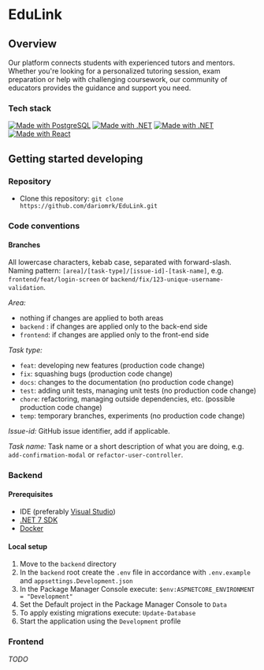 # EduLink

## Overview

Our platform connects students with experienced tutors and mentors.
Whether you're looking for a personalized tutoring session,
exam preparation or help with challenging coursework,
our community of educators provides the guidance and support you need.

### Tech stack

[![Made with PostgreSQL](https://img.shields.io/badge/PostgreSQL-15-40668d?style=flat-square&logo=postgresql&logoColor=white)](https://github.com/postgres/postgres "PostgreSQL")
[![Made with .NET](https://img.shields.io/badge/EF_Core-7-4c2dcc?style=flat-square&logo=dotnet&logoColor=white)](https://github.com/dotnet/efcore "EF Core")
[![Made with .NET](https://img.shields.io/badge/ASP.NET_Core-7-4c2dcc?style=flat-square&logo=dotnet&logoColor=white)](https://github.com/dotnet/aspnetcore "ASP.NET Core")
[![Made with React](https://img.shields.io/badge/React-18-387ca0?style=flat-square&logo=react&logoColor=white)](https://github.com/facebook/react "React")

## Getting started developing

### Repository

- Clone this repository: `git clone https://github.com/dariomrk/EduLink.git`

### Code conventions

#### Branches

All lowercase characters, kebab case, separated with forward-slash.  
Naming pattern: `[area]/[task-type]/[issue-id]-[task-name]`, e.g. `frontend/feat/login-screen` or `backend/fix/123-unique-username-validation`.

*Area:*
- nothing if changes are applied to both areas
- `backend` : if changes are applied only to the back-end side
- `frontend`: if changes are applied only to the front-end side

*Task type:*

- `feat`: developing new features (production code change)
- `fix`: squashing bugs (production code change)
- `docs`: changes to the documentation (no production code change)
- `test`: adding unit tests, managing unit tests (no production code change)
- `chore`: refactoring, managing outside dependencies, etc. (possible production code change)
- `temp`: temporary branches, experiments (no production code change)

*Issue-id:* GitHub issue identifier, add if applicable.

*Task name:* Task name or a short description of what you are doing, e.g. `add-confirmation-modal` or `refactor-user-controller`.

### Backend

#### Prerequisites

- IDE (preferably [Visual Studio](https://visualstudio.microsoft.com/))
- [.NET 7 SDK](https://dotnet.microsoft.com/en-us/download/dotnet/7.0)
- [Docker](https://www.docker.com/)

#### Local setup

1. Move to the `backend` directory
2. In the `backend` root create the `.env` file in accordance with `.env.example` and `appsettings.Development.json`
3. In the Package Manager Console execute: `$env:ASPNETCORE_ENVIRONMENT = "Development"`
4. Set the Default project in the Package Manager Console to `Data`
5. To apply existing migrations execute: `Update-Database`
6. Start the application using the `Development` profile

### Frontend

*TODO*
